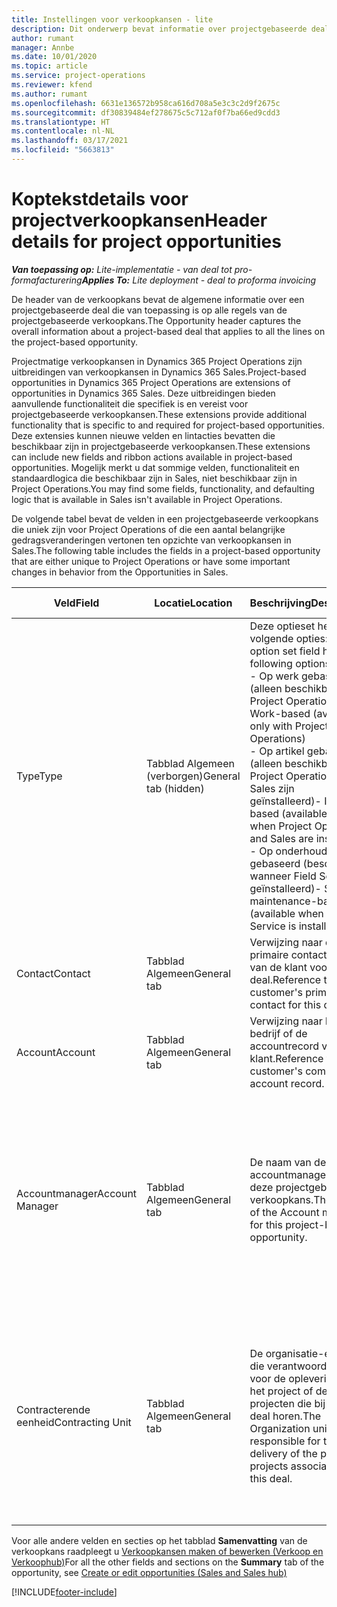 ```yaml
---
title: Instellingen voor verkoopkansen - lite
description: Dit onderwerp bevat informatie over projectgebaseerde deals en projectgebaseerde verkoopkansregels.
author: rumant
manager: Annbe
ms.date: 10/01/2020
ms.topic: article
ms.service: project-operations
ms.reviewer: kfend
ms.author: rumant
ms.openlocfilehash: 6631e136572b958ca616d708a5e3c3c2d9f2675c
ms.sourcegitcommit: df30839484ef278675c5c712af0f7ba66ed9cdd3
ms.translationtype: HT
ms.contentlocale: nl-NL
ms.lasthandoff: 03/17/2021
ms.locfileid: "5663813"
---
```

# <a name="header-details-for-project-opportunities"></a><span data-ttu-id="ad3b5-103">Koptekstdetails voor projectverkoopkansen</span><span class="sxs-lookup"><span data-stu-id="ad3b5-103">Header details for project opportunities</span></span>

<span data-ttu-id="ad3b5-104">_**Van toepassing op:** Lite-implementatie - van deal tot pro-formafacturering_</span><span class="sxs-lookup"><span data-stu-id="ad3b5-104">_**Applies To:** Lite deployment - deal to proforma invoicing_</span></span>

<span data-ttu-id="ad3b5-105">De header van de verkoopkans bevat de algemene informatie over een projectgebaseerde deal die van toepassing is op alle regels van de projectgebaseerde verkoopkans.</span><span class="sxs-lookup"><span data-stu-id="ad3b5-105">The Opportunity header captures the overall information about a project-based deal that applies to all the lines on the project-based opportunity.</span></span>

<span data-ttu-id="ad3b5-106">Projectmatige verkoopkansen in Dynamics 365 Project Operations zijn uitbreidingen van verkoopkansen in Dynamics 365 Sales.</span><span class="sxs-lookup"><span data-stu-id="ad3b5-106">Project-based opportunities in Dynamics 365 Project Operations are extensions of opportunities in Dynamics 365 Sales.</span></span> <span data-ttu-id="ad3b5-107">Deze uitbreidingen bieden aanvullende functionaliteit die specifiek is en vereist voor projectgebaseerde verkoopkansen.</span><span class="sxs-lookup"><span data-stu-id="ad3b5-107">These extensions provide additional functionality that is specific to and required for project-based opportunities.</span></span> <span data-ttu-id="ad3b5-108">Deze extensies kunnen nieuwe velden en lintacties bevatten die beschikbaar zijn in projectgebaseerde verkoopkansen.</span><span class="sxs-lookup"><span data-stu-id="ad3b5-108">These extensions can include new fields and ribbon actions available in project-based opportunities.</span></span> <span data-ttu-id="ad3b5-109">Mogelijk merkt u dat sommige velden, functionaliteit en standaardlogica die beschikbaar zijn in Sales, niet beschikbaar zijn in Project Operations.</span><span class="sxs-lookup"><span data-stu-id="ad3b5-109">You may find some fields, functionality, and defaulting logic that is available in Sales isn't available in Project Operations.</span></span>

<span data-ttu-id="ad3b5-110">De volgende tabel bevat de velden in een projectgebaseerde verkoopkans die uniek zijn voor Project Operations of die een aantal belangrijke gedragsveranderingen vertonen ten opzichte van verkoopkansen in Sales.</span><span class="sxs-lookup"><span data-stu-id="ad3b5-110">The following table includes the fields in a project-based opportunity that are either unique to Project Operations or have some important changes in behavior from the Opportunities in Sales.</span></span>

| <span data-ttu-id="ad3b5-111">**Veld**</span><span class="sxs-lookup"><span data-stu-id="ad3b5-111">**Field**</span></span> | <span data-ttu-id="ad3b5-112">**Locatie**</span><span class="sxs-lookup"><span data-stu-id="ad3b5-112">**Location**</span></span> | <span data-ttu-id="ad3b5-113">**Beschrijving**</span><span class="sxs-lookup"><span data-stu-id="ad3b5-113">**Description**</span></span> | <span data-ttu-id="ad3b5-114">**Downstreamimpact**</span><span class="sxs-lookup"><span data-stu-id="ad3b5-114">**Downstream impact**</span></span> |
| --- | --- | --- | --- |
| <span data-ttu-id="ad3b5-115">Type</span><span class="sxs-lookup"><span data-stu-id="ad3b5-115">Type</span></span> | <span data-ttu-id="ad3b5-116">Tabblad Algemeen (verborgen)</span><span class="sxs-lookup"><span data-stu-id="ad3b5-116">General tab (hidden)</span></span> | <span data-ttu-id="ad3b5-117">Deze optieset heeft de volgende opties:</span><span class="sxs-lookup"><span data-stu-id="ad3b5-117">This option set field has the following options:</span></span></br><span data-ttu-id="ad3b5-118">- Op werk gebaseerd (alleen beschikbaar in Project Operations)</span><span class="sxs-lookup"><span data-stu-id="ad3b5-118">- Work-based (available only with Project Operations)</span></span></br><span data-ttu-id="ad3b5-119">- Op artikel gebaseerd (alleen beschikbaar als Project Operations en Sales zijn geïnstalleerd)</span><span class="sxs-lookup"><span data-stu-id="ad3b5-119">- Item-based (available only when Project Operations and Sales are installed)</span></span></br><span data-ttu-id="ad3b5-120">- Op onderhoud gebaseerd (beschikbaar wanneer Field Service is geïnstalleerd)</span><span class="sxs-lookup"><span data-stu-id="ad3b5-120">- Service maintenance-based (available when Field Service is installed)</span></span> | <span data-ttu-id="ad3b5-121">Wanneer u Project Operations gebruikt, wordt deze veldwaarde automatisch ingesteld op **Op werk gebaseerd** waardoor de verkoopkans wordt ingedeeld als projectgebaseerd.</span><span class="sxs-lookup"><span data-stu-id="ad3b5-121">When you use Project Operations, this field value is automatically set to **Work-based** which classifies the Opportunity as project-based.</span></span> <span data-ttu-id="ad3b5-122">Een verkoopkans moet projectgebaseerd zijn om alle projectspecifieke uitbreidingen en functionaliteit in het downstream-verkoopproces voor deze deal in te schakelen.</span><span class="sxs-lookup"><span data-stu-id="ad3b5-122">An Opportunity should be project-based to enable all project-specific extensions and functionality in the downstream sales process for this deal.</span></span> |
| <span data-ttu-id="ad3b5-123">Contact</span><span class="sxs-lookup"><span data-stu-id="ad3b5-123">Contact</span></span> | <span data-ttu-id="ad3b5-124">Tabblad Algemeen</span><span class="sxs-lookup"><span data-stu-id="ad3b5-124">General tab</span></span> | <span data-ttu-id="ad3b5-125">Verwijzing naar de primaire contactpersoon van de klant voor deze deal.</span><span class="sxs-lookup"><span data-stu-id="ad3b5-125">Reference to the customer's primary contact for this deal.</span></span> | |
| <span data-ttu-id="ad3b5-126">Account</span><span class="sxs-lookup"><span data-stu-id="ad3b5-126">Account</span></span> | <span data-ttu-id="ad3b5-127">Tabblad Algemeen</span><span class="sxs-lookup"><span data-stu-id="ad3b5-127">General tab</span></span> | <span data-ttu-id="ad3b5-128">Verwijzing naar het bedrijf of de accountrecord van de klant.</span><span class="sxs-lookup"><span data-stu-id="ad3b5-128">Reference to the customer's company or account record.</span></span> | |
| <span data-ttu-id="ad3b5-129">Accountmanager</span><span class="sxs-lookup"><span data-stu-id="ad3b5-129">Account Manager</span></span> | <span data-ttu-id="ad3b5-130">Tabblad Algemeen</span><span class="sxs-lookup"><span data-stu-id="ad3b5-130">General tab</span></span> | <span data-ttu-id="ad3b5-131">De naam van de accountmanager voor deze projectgebaseerde verkoopkans.</span><span class="sxs-lookup"><span data-stu-id="ad3b5-131">The name of the Account manager for this project-based opportunity.</span></span> | <span data-ttu-id="ad3b5-132">De accountmanager is verantwoordelijk voor het beheren van de relatie met de klant tot aan de afronding van dit project.</span><span class="sxs-lookup"><span data-stu-id="ad3b5-132">The Account manager is responsible for managing the relationship with the customer through the completion of this project.</span></span> <span data-ttu-id="ad3b5-133">De contracterende eenheid wordt standaard ingesteld op basis van de record met boekbare resources die is gekoppeld aan de accountmanager.</span><span class="sxs-lookup"><span data-stu-id="ad3b5-133">Based on the bookable resource record tied to the Account manager, the contracting unit is defaulted.</span></span> |
| <span data-ttu-id="ad3b5-134">Contracterende eenheid</span><span class="sxs-lookup"><span data-stu-id="ad3b5-134">Contracting Unit</span></span> | <span data-ttu-id="ad3b5-135">Tabblad Algemeen</span><span class="sxs-lookup"><span data-stu-id="ad3b5-135">General tab</span></span> | <span data-ttu-id="ad3b5-136">De organisatie-eenheid die verantwoordelijk is voor de oplevering van het project of de projecten die bij deze deal horen.</span><span class="sxs-lookup"><span data-stu-id="ad3b5-136">The Organization unit that is responsible for the delivery of the project or projects associated with this deal.</span></span> | <span data-ttu-id="ad3b5-137">De contracterende eenheid is de divisie van het bedrijf dat de projecten zal voltooien nadat de deal is gesloten.</span><span class="sxs-lookup"><span data-stu-id="ad3b5-137">The contracting unit is the division of the company that will complete the project(s) after the deal is closed.</span></span> <span data-ttu-id="ad3b5-138">Elke contracterende eenheid heeft een valuta en deze valuta wordt gebruikt om de geschatte en werkelijke kosten te rapporteren die tijdens het project zijn gemaakt.</span><span class="sxs-lookup"><span data-stu-id="ad3b5-138">Every contracting unit has a currency, and this currency is used to report estimated and actual costs incurred during the project.</span></span> |

<span data-ttu-id="ad3b5-139">Voor alle andere velden en secties op het tabblad **Samenvatting** van de verkoopkans raadpleegt u [Verkoopkansen maken of bewerken (Verkoop en Verkoophub)](https://docs.microsoft.com/dynamics365/sales-enterprise/create-edit-opportunity-sales)</span><span class="sxs-lookup"><span data-stu-id="ad3b5-139">For all the other fields and sections on the **Summary** tab of the opportunity, see [Create or edit opportunities (Sales and Sales hub)](https://docs.microsoft.com/dynamics365/sales-enterprise/create-edit-opportunity-sales)</span></span>


[!INCLUDE[footer-include](../../includes/footer-banner.md)]
